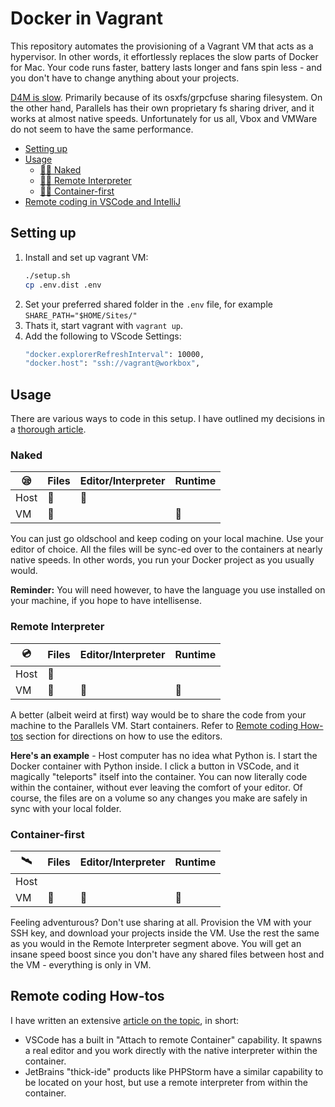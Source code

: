 # Docker in Vagrant

This repository automates the provisioning of a Vagrant VM that acts as a hypervisor. In other words, it effortlessly replaces the slow parts of Docker for Mac. Your code runs faster, battery lasts longer and fans spin less - and you don't have to change anything about your projects.

[D4M is slow](https://medium.com/homullus/docker-for-mac-performance-diy-d4m-e4232ca8b671). Primarily because of its osxfs/grpcfuse sharing filesystem. On the other hand, Parallels has their own proprietary fs sharing driver, and it works at almost native speeds. Unfortunately for us all, Vbox and VMWare do not seem to have the same performance.

- [Setting up](#setting-up)
- [Usage](#usage)
    - [👨‍🔧 Naked](#naked)
    - [👨‍⚕️ Remote Interpreter](#remote-interpreter)
    - [👨‍🚀 Container-first](#container-first)
- [Remote coding in VSCode and IntelliJ](#remote-coding)

## Setting up

1. Install and set up vagrant VM:
    ```bash
    ./setup.sh
    cp .env.dist .env
    ```
2. Set your preferred shared folder in the `.env` file, for example `SHARE_PATH="$HOME/Sites/"`
3. Thats it, start vagrant with `vagrant up`.
4. Add the following to VScode Settings:
    ```bash
    "docker.explorerRefreshInterval": 10000,
    "docker.host": "ssh://vagrant@workbox",
    ```

## Usage

There are various ways to code in this setup. I have outlined my decisions in a [thorough article](https://medium.com/homullus/docker-for-mac-performance-diy-d4m-e4232ca8b671).

### Naked
| 	😪	|	Files	|	Editor/Interpreter	|	Runtime	|
|	-	|	-		|	-					|	-		|
|	Host|	🔻		|	🔻					|			|
|	VM	|	🔻		|						|	🔻		|

You can just go oldschool and keep coding on your local machine. Use your editor of choice. All the files will be sync-ed over to the containers at nearly native speeds. In other words, you run your Docker project as you usually would.

**Reminder:** You will need however, to have the language you use installed on your machine, if you hope to have intellisense.

### Remote Interpreter
| 	💿	|	Files	|	Editor/Interpreter	|	Runtime	|
|	-	|	-		|	-					|	-		|
|	Host|	🔻		|						|			|
|	VM	|	🔻		|	🔻					|	🔻		|

A better (albeit weird at first) way would be to share the code from your machine to the Parallels VM. Start containers. Refer to [Remote coding How-tos](#remote-coding-how-tos) section for directions on how to use the editors.

**Here's an example** - Host computer has no idea what Python is. I start the Docker container with Python inside. I click a button in VSCode, and it magically "teleports" itself into the container. You can now literally code within the container, without ever leaving the comfort of your editor. Of course, the files are on a volume so any changes you make are safely in sync with your local folder.

### Container-first
| 	🛰	|	Files	|	Editor/Interpreter	|	Runtime	|
|	-	|	-		|	-					|	-		|
|	Host|			|						|			|
|	VM	|	🔻		|	🔻					|	🔻		|

Feeling adventurous? Don't use sharing at all. Provision the VM with your SSH key, and download your projects inside the VM. Use the rest the same as you would in the Remote Interpreter segment above. You will get an insane speed boost since you don't have any shared files between host and the VM - everything is only in VM.

## Remote coding How-tos
I have written an extensive [article on the topic](https://medium.com/homullus/remote-development-or-how-i-learned-to-stop-worrying-and-love-the-mainframe-90165147a57d), in short:
- VSCode has a built in "Attach to remote Container" capability. It spawns a real editor and you work directly with the native interpreter within the container.
- JetBrains "thick-ide" products like PHPStorm have a similar capability to be located on your host, but use a remote interpreter from within the container.
